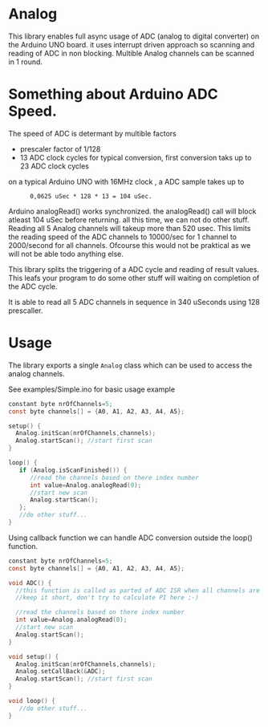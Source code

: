 Analog
======
This library enables full async usage of ADC (analog to digital converter) on the Arduino UNO board.
it uses interrupt driven approach so scanning and reading of ADC in non blocking. 
Multible Analog channels can be scanned in 1 round.

Something about Arduino ADC Speed.
==================================
The speed of ADC is determant by multible factors
- prescaler factor of 1/128
- 13 ADC clock cycles for typical conversion, first conversion taks up to 23 ADC clock cycles

on a typical Arduino UNO with 16MHz clock , a ADC sample takes up to 
          
          0,0625 uSec * 128 * 13 = 104 uSec.

Arduino analogRead() works synchronized. the analogRead() call will block atleast 104 uSec before returning.
all this time, we can not do other stuff. 
Reading all 5 Analog channels will takeup more than 520 usec. This limits the reading speed of the ADC channels to 10000/sec for 1 channel to 2000/second for all channels. Ofcourse this would
not be praktical as we will not be able todo anything else.

This library splits the triggering of a ADC cycle and reading of result values. This leafs your program to do some other stuff will waiting on completion of the ADC cycle.

It is able to read all 5 ADC channels in sequence in 340 uSeconds using 128 prescaller.

Usage
=====
The library exports a single ```Analog``` class which can be used to access the analog channels.

See examples/Simple.ino for basic usage example
```C
constant byte nrOfChannels=5;
const byte channels[] = {A0, A1, A2, A3, A4, A5};

setup() {
  Analog.initScan(nrOfChannels,channels);
  Analog.startScan(); //start first scan
}

loop() {
   if (Analog.isScanFinished()) {
      //read the channels based on there index number
      int value=Analog.analogRead(0);
      //start new scan
      Analog.startScan();
   };
   //do other stuff...
}
```

Using callback function we can handle ADC conversion outside the loop() function.

```C
constant byte nrOfChannels=5;
const byte channels[] = {A0, A1, A2, A3, A4, A5};

void ADC() {
  //this function is called as parted of ADC ISR when all channels are scanned
  //keep it short, don't try to calculate PI here ;-)

  //read the channels based on there index number
  int value=Analog.analogRead(0);
  //start new scan
  Analog.startScan();
}

void setup() {
  Analog.initScan(nrOfChannels,channels);
  Analog.setCallBack(&ADC);
  Analog.startScan(); //start first scan
}

void loop() {
   //do other stuff...
}
```
